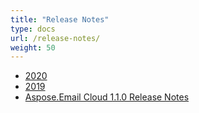 ```yaml
---
title: "Release Notes"
type: docs
url: /release-notes/
weight: 50
---
```


- [2020](/2020-html/)
- [2019](/2019-html/)
- [Aspose.Email Cloud 1.1.0 Release Notes](/aspose-email-cloud-1-1-0-release-notes-html/)
